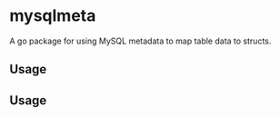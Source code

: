 # mysqlmeta

A go package for using MySQL metadata to map table data to structs. 

## Usage


## Usage

